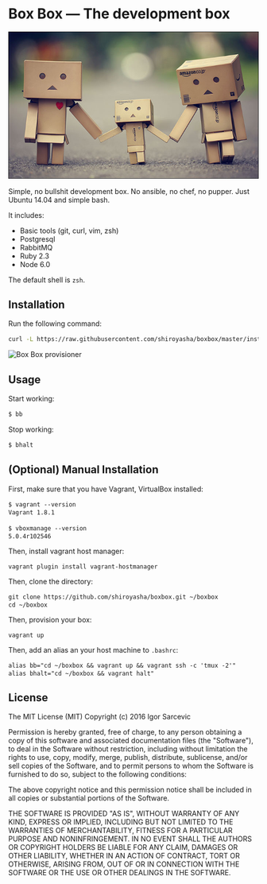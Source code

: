 # Box Box &mdash; The development box

![Box Box development machine](docs/logo.jpg)

Simple, no bullshit development box. No ansible, no chef, no pupper. Just Ubuntu 14.04 and simple bash.

It includes:

- Basic tools (git, curl, vim, zsh)
- Postgresql
- RabbitMQ
- Ruby 2.3
- Node 6.0

The default shell is `zsh`.

## Installation

Run the following command:

``` bash
curl -L https://raw.githubusercontent.com/shiroyasha/boxbox/master/install | bash
```

![Box Box provisioner](docs/provisioner.jpg)

## Usage

Start working:

``` bash
$ bb
```

Stop working:

``` bash
$ bhalt
```

## (Optional) Manual Installation

First, make sure that you have Vagrant, VirtualBox installed:

```
$ vagrant --version
Vagrant 1.8.1

$ vboxmanage --version
5.0.4r102546
```

Then, install vagrant host manager:

```
vagrant plugin install vagrant-hostmanager
```

Then, clone the directory:

```
git clone https://github.com/shiroyasha/boxbox.git ~/boxbox
cd ~/boxbox
```

Then, provision your box:

```
vagrant up
```

Then, add an alias an your host machine to `.bashrc`:

```
alias bb="cd ~/boxbox && vagrant up && vagrant ssh -c 'tmux -2'"
alias bhalt="cd ~/boxbox && vagrant halt"
```

## License

The MIT License (MIT)
Copyright (c) 2016 Igor Sarcevic

Permission is hereby granted, free of charge, to any person obtaining a copy 
of this software and associated documentation files (the "Software"), 
to deal in the Software without restriction, including without limitation the
rights to use, copy, modify, merge, publish, distribute, sublicense, and/or
sell copies of the Software, and to permit persons to whom the Software
is furnished to do so, subject to the following conditions:

The above copyright notice and this permission notice shall be included in
all copies or substantial portions of the Software.

THE SOFTWARE IS PROVIDED "AS IS", WITHOUT WARRANTY OF ANY KIND, EXPRESS OR
IMPLIED, INCLUDING BUT NOT LIMITED TO THE WARRANTIES OF MERCHANTABILITY, 
FITNESS FOR A PARTICULAR PURPOSE AND NONINFRINGEMENT. IN NO EVENT SHALL 
THE AUTHORS OR COPYRIGHT HOLDERS BE LIABLE FOR ANY CLAIM, DAMAGES OR OTHER
LIABILITY, WHETHER IN AN ACTION OF CONTRACT, TORT OR OTHERWISE, ARISING 
FROM, OUT OF OR IN CONNECTION WITH THE SOFTWARE OR THE USE OR OTHER 
DEALINGS IN THE SOFTWARE.
